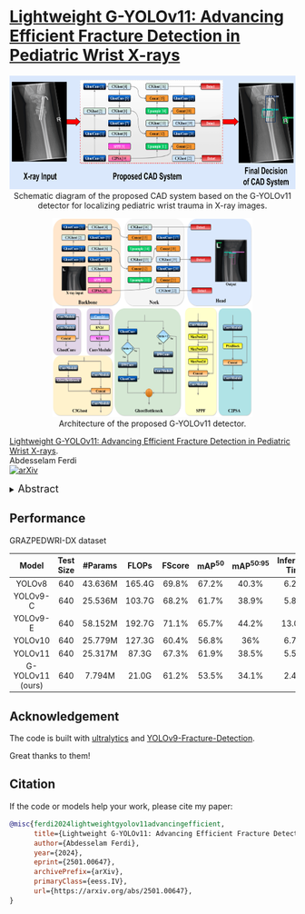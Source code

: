 # [Lightweight G-YOLOv11: Advancing Efficient Fracture Detection in Pediatric Wrist X-rays](https://arxiv.org/abs/2501.00647)


<p align="center">
  <img src="figures/CAD diagram.png" height="200" width=100%> <br>
  Schematic diagram of the proposed CAD system based on the G-YOLOv11 detector for localizing pediatric
wrist trauma in X-ray images.
</p>
<p align="center">
  <img src="figures/G-yolov11 architecture.png" height="350" width=70%> <br>
  Architecture of the proposed G-YOLOv11 detector.
</p>

[Lightweight G-YOLOv11: Advancing Efficient Fracture Detection in Pediatric Wrist X-rays](https://arxiv.org/abs/2501.00647).\
Abdesselam Ferdi\
[![arXiv](https://img.shields.io/badge/arXiv-2501.00647-b31b1b.svg)](https://arxiv.org/abs/2501.00647)

<details>
  <summary>
  <font size="+1">Abstract</font>
  </summary>
Computer-aided diagnosis (CAD) systems have greatly improved the interpretation of medical images by radiologists and surgeons. However, current CAD systems for fracture detection in X-ray images primarily rely on large, resource-intensive detectors, which limits their practicality in clinical settings. To address this limitation, we propose a novel lightweight CAD system based on the YOLO detector for fracture detection. This system, named ghost convolution-based YOLOv11 (G-YOLOv11), builds on the latest version of the YOLO detector family and incorporates the ghost convolution operation for feature extraction. The ghost convolution operation generates the same number of feature maps as traditional convolution but requires fewer linear operations, thereby reducing the detector’s computational resource requirements. We evaluated the performance of the proposed G-YOLOv11 detector on the GRAZPEDWRI-DX dataset, achieving an mAP@0.5 of 0.535 with an inference time of 2.4 ms on an NVIDIA A10 GPU. Compared to the standard YOLOv11l, GYOLOv11l achieved reductions of 13.6% in mAP@0.5 and 68.7% in size. These results establish a new state-of-the-art benchmark in terms of efficiency, outperforming existing detectors.
</details>


## Performance
GRAZPEDWRI-DX dataset

| Model | Test Size | #Params | FLOPs | FScore | mAP<sup>50</sup> | mAP<sup>50:95</sup> | Inference Time |
|:-----------------:|:-----:|:-----:|:-----:|:----:|:----:|:----:|:----:|
| YOLOv8   | 640 |  43.636M  |  165.4G  |  69.8%  |  67.2%  |  40.3%  |  6.2ms  |
| YOLOv9-C | 640 |  25.536M  |  103.7G  |  68.2%  |  61.7%  |  38.9%  |  5.8ms  |
| YOLOv9-E | 640 |  58.152M  |  192.7G  |  71.1%  |  65.7%  |  44.2%  |  13.0ms |
| YOLOv10  | 640 |  25.779M  |  127.3G  |  60.4%  |  56.8%  |  36%    |  6.7ms  |
| YOLOv11  | 640 |  25.317M  |  87.3G   |  67.3%  |  61.9%  |  38.5%  |  5.5ms  |
| G-YOLOv11 (ours) |   640  |  7.794M   |  21.0G   |  61.2%  |  53.5%  |  34.1%  |  2.4ms  |


## Acknowledgement

The code is built with [ultralytics](https://github.com/ultralytics/ultralytics) and [YOLOv9-Fracture-Detection](https://github.com/RuiyangJu/YOLOv9-Fracture-Detection).

Great thanks to them! 

## Citation

If the code or models help your work, please cite my paper:
```BibTeX
@misc{ferdi2024lightweightgyolov11advancingefficient,
      title={Lightweight G-YOLOv11: Advancing Efficient Fracture Detection in Pediatric Wrist X-rays}, 
      author={Abdesselam Ferdi},
      year={2024},
      eprint={2501.00647},
      archivePrefix={arXiv},
      primaryClass={eess.IV},
      url={https://arxiv.org/abs/2501.00647}, 
}
```
